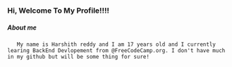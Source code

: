 ###                                                       Hi, Welcome To My Profile!!!!

#####                                                            About me 
    
       My name is Harshith reddy and I am 17 years old and I currently learing BackEnd Devlopement from @FreeCodeCamp.org. I don't have much in my github but will be some thing for sure!
